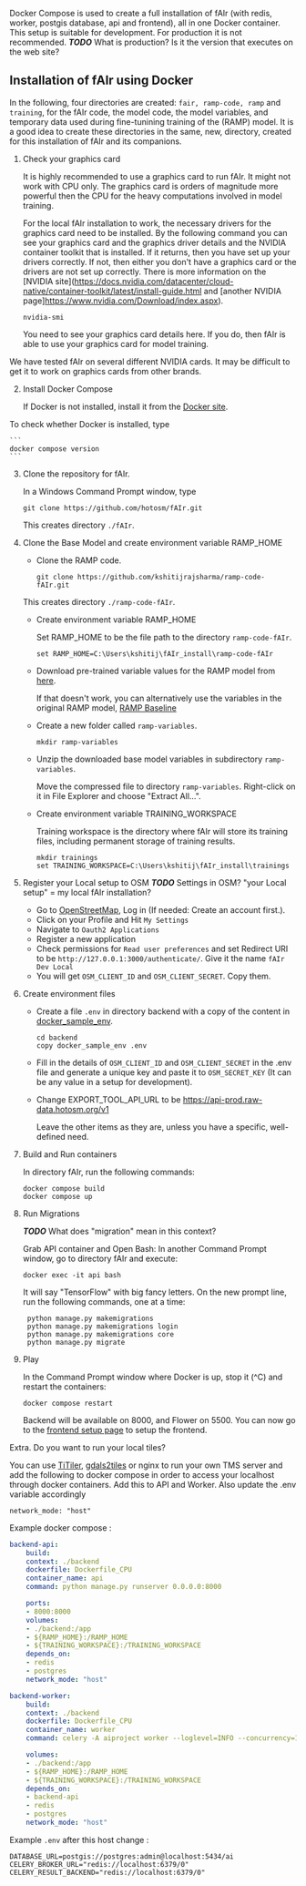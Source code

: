 Docker Compose is used to create a full installation of fAIr (with redis, worker, postgis database, api and frontend), all in one Docker container. This setup is suitable for development. For production it is not recommended. ***TODO*** What is production? Is it the version that executes on the web site?

## Installation of fAIr using Docker

In the following, four directories are created: ```fair, ramp-code, ramp``` and ```training```, for the fAIr code, the model code, the model variables, and temporary data used during fine-tunining training of the (RAMP) model. It is a good idea to create these directories in the same, new, directory, created for this installation of fAIr and its companions.

1. Check your graphics card

    It is highly recommended to use a graphics card to run fAIr. It might not work with CPU only. The graphics card is orders of magnitude more powerful then the CPU for the heavy computations involved in model training. 

    For the local fAIr installation to work, the necessary drivers for the graphics card need to be installed. By the following command you can see your graphics card and the graphics driver details and the NVIDIA container toolkit that is installed. If it returns, then you have set up your drivers correctly. If not, then either you don't have a graphics card or the drivers are not set up correctly. There is more information on the [NVIDIA site](https://docs.nvidia.com/datacenter/cloud-native/container-toolkit/latest/install-guide.html and [another NVIDIA page]https://www.nvidia.com/Download/index.aspx).

    ```
    nvidia-smi
    ```

    You need to see your graphics card details here. If you do, then fAIr is able to use your graphics card for model training.

We have tested fAIr on several different NVIDIA cards. It may be difficult to get it to work on graphics cards from other brands.

2. Install Docker Compose

    If Docker is not installed, install it from the [Docker site](https://docs.docker.com/engine/install/).

To check whether Docker is installed, type 

    ```
    docker compose version
    ```

3. Clone the repository for fAIr.

    In a Windows Command Prompt window, type 

    ```
    git clone https://github.com/hotosm/fAIr.git
    ```

    This creates directory ```./fAIr```.

4. Clone the Base Model and create environment variable RAMP_HOME

    - Clone the RAMP code. 

        ```
        git clone https://github.com/kshitijrajsharma/ramp-code-fAIr.git 
        ```

    This creates directory ```./ramp-code-fAIr```.

    - Create environment variable RAMP_HOME 

        Set RAMP_HOME to be the file path to the directory ```ramp-code-fAIr```. 

        ```
        set RAMP_HOME=C:\Users\kshitij\fAIr_install\ramp-code-fAIr
        ```

    - Download pre-trained variable values for the RAMP model from [here](https://drive.google.com/file/d/1YQsY61S_rGfJ_f6kLQq4ouYE2l3iRe1k/view). 

        If that doesn't work, you can alternatively use the variables in the original RAMP model, [RAMP Baseline](https://github.com/radiantearth/model_ramp_baseline/tree/main/data/input/checkpoint.tf)

    - Create a new folder called ```ramp-variables```.

        ```
        mkdir ramp-variables
        ```

    - Unzip the downloaded base model variables in subdirectory ```ramp-variables```.

        Move the compressed file to directory ```ramp-variables```. Right-click on it in File Explorer and choose "Extract All...". 

    - Create environment variable TRAINING_WORKSPACE

        Training workspace is the directory where fAIr will store its training files, including permanent storage of training results.

        ```
        mkdir trainings
        set TRAINING_WORKSPACE=C:\Users\kshitij\fAIr_install\trainings
        ```

5. Register your Local setup to OSM ***TODO*** Settings in OSM? "your Local setup" = my local fAIr installation?

    - Go to [OpenStreetMap](https://www.openstreetmap.org/), Log in (If needed: Create an account first.).
    - Click on your Profile and Hit ```My Settings```
    - Navigate to ```Oauth2 Applications```
    - Register a new application 
    - Check permissions for ```Read user preferences``` and set Redirect URI to be ```http://127.0.0.1:3000/authenticate/```. Give it the name  ```fAIr Dev Local```
    - You will get ```OSM_CLIENT_ID``` and ```OSM_CLIENT_SECRET```. Copy them. 

6. Create environment files
 
    - Create a file ```.env``` in directory backend with a copy of the content in [docker_sample_env](../backend/docker_sample_env).
 
        ```
        cd backend
        copy docker_sample_env .env
        ```

    - Fill in the details of ```OSM_CLIENT_ID``` and ```OSM_CLIENT_SECRET``` in the .env file and generate a unique key and paste it to ```OSM_SECRET_KEY``` (It can be any value in a setup for development).

    - Change EXPORT_TOOL_API_URL to be https://api-prod.raw-data.hotosm.org/v1 
    
        Leave the other items as they are, unless you have a specific, well-defined need.

    
7. Build and Run containers 

    In directory fAIr, run the following commands:

    ```
    docker compose build
    docker compose up
    ```

8. Run Migrations

    ***TODO*** What does "migration" mean in this context?

    Grab API container and Open Bash: In another Command Prompt window, go to directory fAIr and execute: 

    ```
    docker exec -it api bash
    ```

    It will say "TensorFlow" with big fancy letters. On the new prompt line, run the following commands, one at a time:

        python manage.py makemigrations
        python manage.py makemigrations login
        python manage.py makemigrations core
        python manage.py migrate

9. Play 

    In the Command Prompt window where Docker is up, stop it (^C) and restart the containers: 

    ```
    docker compose restart
    ```

    Backend will be available on 8000, and Flower on 5500. 
    You can now go to the [frontend setup page](Docker-frontend-setup.md) to setup the frontend.



Extra. Do you want to run your local tiles? 

You can use [TiTiler](https://github.com/developmentseed/titiler), [gdals2tiles](https://gdal.org/programs/gdal2tiles.html) or nginx to run your own TMS server and add the following to docker compose in order to access your localhost through docker containers. Add this to API and Worker. Also update the .env variable accordingly 

```
network_mode: "host"
```

Example docker compose : 

```yaml
backend-api:
    build:
    context: ./backend
    dockerfile: Dockerfile_CPU
    container_name: api
    command: python manage.py runserver 0.0.0.0:8000

    ports:
    - 8000:8000
    volumes:
    - ./backend:/app
    - ${RAMP_HOME}:/RAMP_HOME
    - ${TRAINING_WORKSPACE}:/TRAINING_WORKSPACE
    depends_on:
    - redis
    - postgres
    network_mode: "host"

backend-worker:
    build:
    context: ./backend
    dockerfile: Dockerfile_CPU
    container_name: worker
    command: celery -A aiproject worker --loglevel=INFO --concurrency=1

    volumes:
    - ./backend:/app
    - ${RAMP_HOME}:/RAMP_HOME
    - ${TRAINING_WORKSPACE}:/TRAINING_WORKSPACE
    depends_on:
    - backend-api
    - redis
    - postgres
    network_mode: "host"
```

Example `.env` after this host change : 

```
DATABASE_URL=postgis://postgres:admin@localhost:5434/ai
CELERY_BROKER_URL="redis://localhost:6379/0"
CELERY_RESULT_BACKEND="redis://localhost:6379/0"
```